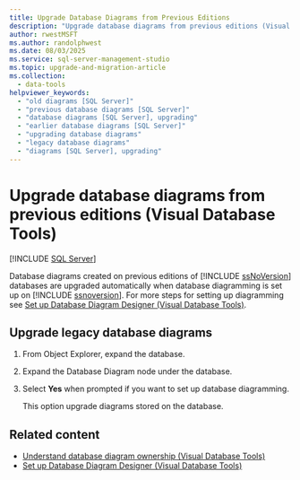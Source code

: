 ```yaml
---
title: Upgrade Database Diagrams from Previous Editions
description: "Upgrade database diagrams from previous editions (Visual Database Tools)"
author: rwestMSFT
ms.author: randolphwest
ms.date: 08/03/2025
ms.service: sql-server-management-studio
ms.topic: upgrade-and-migration-article
ms.collection:
  - data-tools
helpviewer_keywords:
  - "old diagrams [SQL Server]"
  - "previous database diagrams [SQL Server]"
  - "database diagrams [SQL Server], upgrading"
  - "earlier database diagrams [SQL Server]"
  - "upgrading database diagrams"
  - "legacy database diagrams"
  - "diagrams [SQL Server], upgrading"
---
```

# Upgrade database diagrams from previous editions (Visual Database Tools)

[!INCLUDE [SQL Server](../includes/applies-to-version/sqlserver.md)]

Database diagrams created on previous editions of [!INCLUDE [ssNoVersion](../includes/ssnoversion-md.md)] databases are upgraded automatically when database diagramming is set up on [!INCLUDE [ssnoversion](../includes/ssnoversion-md.md)]. For more steps for setting up diagramming see [Set up Database Diagram Designer (Visual Database Tools)](set-up-database-diagram-designer-visual-database-tools.md).

## Upgrade legacy database diagrams

1. From Object Explorer, expand the database.

1. Expand the Database Diagram node under the database.

1. Select **Yes** when prompted if you want to set up database diagramming.

   This option upgrade diagrams stored on the database.

## Related content

- [Understand database diagram ownership (Visual Database Tools)](understand-database-diagram-ownership-visual-database-tools.md)
- [Set up Database Diagram Designer (Visual Database Tools)](set-up-database-diagram-designer-visual-database-tools.md)

